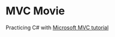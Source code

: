 # MVC Movie
Practicing C# with [Microsoft MVC tutorial](https://docs.microsoft.com/en-us/aspnet/core/tutorials/first-mvc-app/)
